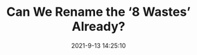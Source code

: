 ---
"title": "Can We Rename the ‘8 Wastes’ Already?"
"date": "2021-9-13 14:25:10"
"feed_name": "INDUSTRYWEEK"
"feed_website": "https://www.industryweek.com/"
"feed_rss": "https://www.industryweek.com/__rss/website-scheduled-content.xml?input=%7B%22sectionAlias%22%3A%22home%22%7D"
"link": "https://www.industryweek.com/operations/continuous-improvement/article/21175133/can-we-rename-the-8-wastes-already"
"file": "_posts/2021-1-1-064f77c9805d8472dd95313faca4a388d3a5701c.md"
"accident": "0"
"drilling": "0"
"dead": "0"
"injured": "0"
"where": "unknown site"
---